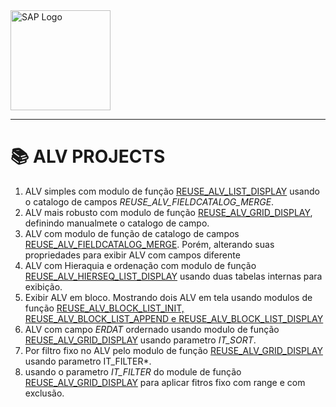 
<img src="https://www.sap.com/content/dam/application/shared/logos/sap-logo-svg.svg" alt="SAP Logo" width="160" />

----
# 📚 ALV PROJECTS

1. ALV simples com modulo de função [REUSE_ALV_LIST_DISPLAY](/ALV_PROJECTS/ALV/ZPROG_ALV_DISPLAY_ERI.ABAP) usando o catalogo de campos _REUSE_ALV_FIELDCATALOG_MERGE_.
2. ALV mais robusto com modulo de função [REUSE_ALV_GRID_DISPLAY](/ALV_PROJECTS/ALV/ZPROG_ALV_GRID_DISPLAY_ERI.ABAP), definindo manualmete o catalogo de campo.
3. ALV com modulo de função de catalogo de campos [REUSE_ALV_FIELDCATALOG_MERGE](/ALV_PROJECTS/ALV/ZPROG_ALV_FIELDCATALOG_MER_ERI.ABAP). Porém, alterando suas propriedades para exibir ALV com campos diferente
4. ALV com Hieraquia e ordenação com modulo de função [REUSE_ALV_HIERSEQ_LIST_DISPLAY](/ALV_PROJECTS/ALV/ZPROG_ALV_HIERSEQ_ERI.ABAP) usando duas tabelas internas para exibição.
5. Exibir ALV em bloco. Mostrando dois ALV em tela usando modulos de função [REUSE_ALV_BLOCK_LIST_INIT, REUSE_ALV_BLOCK_LIST_APPEND e REUSE_ALV_BLOCK_LIST_DISPLAY](/ALV_PROJECTS/ALV/ZPROG_ALV_BLOCK_ERI.ABAP)
6. ALV com campo *ERDAT* ordernado usando modulo de função [REUSE_ALV_GRID_DISPLAY](/ALV_PROJECTS/ALV/ZPROG_ALV_DISPLAY_SORT_ERI.ABAP) usando parametro *IT_SORT*.
7. Por filtro fixo no ALV pelo modulo de função [REUSE_ALV_GRID_DISPLAY](/ALV_PROJECTS/ALV/ZPROG_ALV_DISPLAY_FILTER_ERI.ABAP) usando parametro IT_FILTER*.
8. usando o parametro *IT_FILTER* do module de função [REUSE_ALV_GRID_DISPLAY](/ALV_PROJECTS/ALV/ZPROG1_ALV_DISPLAY_FILTER_ERI.ABAP) para aplicar fitros fixo com range e com exclusão.
